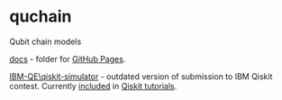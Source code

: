 # quchain
Qubit chain models

[docs](https://github.com/qubeat/quchain/tree/docs/) - folder for [GitHub Pages](https://qubeat.github.io/quchain/).

[IBM-QE\qiskit-simulator](https://github.com/qubeat/quchain/tree/master/IBM-QE/qiskit-simulator) - outdated version 
of submission to IBM Qiskit contest. 
Currently [included](https://github.com/Qiskit/qiskit-tutorials/tree/master/community/awards/teach_me_qiskit_2018/state_distribution_in_qubit_chains)
in [Qiskit tutorials](https://github.com/Qiskit/qiskit-tutorials).
